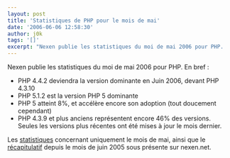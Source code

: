 ```yaml
---
layout: post
title: 'Statistiques de PHP pour le mois de mai'
date: '2006-06-06 12:58:30'
author: j0k
tags: '[]'
excerpt: "Nexen publie les statistiques du moi de mai 2006 pour PHP.     \nEn bref :   * PHP 4.4.2 deviendra la version dominante en Juin 2006, devant PHP 4.3.10   * PHP 5.1.2 est la version PHP 5 dominante   * PHP 5 atteint 8%, et accélère encore son adoption (tout doucement cependant)   * PHP 4.3.9 et plus anciens représentent encore 46% des      …"
---
```


Nexen publie les statistiques du moi de mai 2006 pour PHP.
En bref :
* PHP 4.4.2 deviendra la version dominante en Juin 2006, devant PHP 4.3.10
* PHP 5.1.2 est la version PHP 5 dominante
* PHP 5 atteint 8%, et accélère encore son adoption (tout doucement cependant)
* PHP 4.3.9 et plus anciens représentent encore 46% des versions. Seules les versions plus récentes ont été mises à jour le mois dernier.

Les [statistiques](http://www.nexen.net/chiffres_cles/phpversion/statistiques_de_deploiement_de_php_en_mai_2006.php) concernant uniquement le mois de mai, ainsi que le [récapitulatif](http://www.nexen.net/chiffres_cles/phpversion/evolution_de_php_sur_internet_juin_2005_a_mai_2006.php) depuis le mois de juin 2005 sous présente sur nexen.net.
